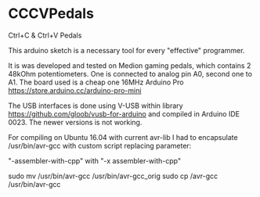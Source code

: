 # CCCVPedals

Ctrl+C & Ctrl+V Pedals

This arduino sketch is a necessary tool for every "effective" programmer.

It is was developed and tested on Medion gaming pedals, which contains 2 48kOhm potentiometers. One is connected to analog pin A0, second one to A1. The board used is a cheap one 16MHz Arduino Pro https://store.arduino.cc/arduino-pro-mini

The USB interfaces is done using V-USB within library https://github.com/gloob/vusb-for-arduino and compiled in Arduino IDE 0023. The newer versions is not working.

For compiling on Ubuntu 16.04 with current avr-lib I had to encapsulate /usr/bin/avr-gcc with custom script replacing parameter:

"-assembler-with-cpp" with "-x assembler-with-cpp"

sudo mv /usr/bin/avr-gcc /usr/bin/avr-gcc_orig 
sudo cp /avr-gcc /usr/bin/avr-gcc
